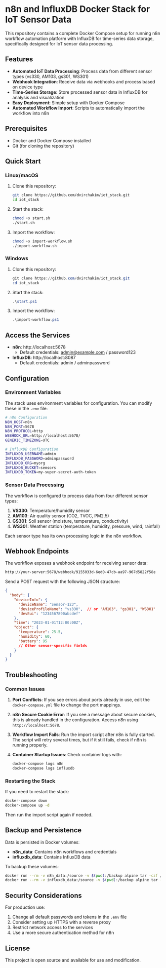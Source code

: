 # n8n and InfluxDB Docker Stack for IoT Sensor Data

This repository contains a complete Docker Compose setup for running n8n workflow automation platform with InfluxDB for time-series data storage, specifically designed for IoT sensor data processing.

## Features

- **Automated IoT Data Processing**: Process data from different sensor types (vs330, AM103, gs301, WS301)
- **Webhook Integration**: Receive data via webhooks and process based on device type
- **Time-Series Storage**: Store processed sensor data in InfluxDB for analysis and visualization
- **Easy Deployment**: Simple setup with Docker Compose
- **Automated Workflow Import**: Scripts to automatically import the workflow into n8n

## Prerequisites

- Docker and Docker Compose installed
- Git (for cloning the repository)

## Quick Start

### Linux/macOS

1. Clone this repository:
   ```bash
   git clone https://github.com/dvirchakim/iot_stack.git
   cd iot_stack
   ```

2. Start the stack:
   ```bash
   chmod +x start.sh
   ./start.sh
   ```

3. Import the workflow:
   ```bash
   chmod +x import-workflow.sh
   ./import-workflow.sh
   ```

### Windows

1. Clone this repository:
   ```powershell
   git clone https://github.com/dvirchakim/iot_stack.git
   cd iot_stack
   ```

2. Start the stack:
   ```powershell
   .\start.ps1
   ```

3. Import the workflow:
   ```powershell
   .\import-workflow.ps1
   ```

## Access the Services

- **n8n**: http://localhost:5678
  - Default credentials: admin@example.com / password123
- **InfluxDB**: http://localhost:8087
  - Default credentials: admin / adminpassword

## Configuration

### Environment Variables

The stack uses environment variables for configuration. You can modify these in the `.env` file:

```bash
# n8n Configuration
N8N_HOST=n8n
N8N_PORT=5678
N8N_PROTOCOL=http
WEBHOOK_URL=http://localhost:5678/
GENERIC_TIMEZONE=UTC

# InfluxDB Configuration
INFLUXDB_USERNAME=admin
INFLUXDB_PASSWORD=adminpassword
INFLUXDB_ORG=myorg
INFLUXDB_BUCKET=sensors
INFLUXDB_TOKEN=my-super-secret-auth-token
```

### Sensor Data Processing

The workflow is configured to process data from four different sensor types:

1. **VS330**: Temperature/humidity sensor
2. **AM103**: Air quality sensor (CO2, TVOC, PM2.5)
3. **GS301**: Soil sensor (moisture, temperature, conductivity)
4. **WS301**: Weather station (temperature, humidity, pressure, wind, rainfall)

Each sensor type has its own processing logic in the n8n workflow.

## Webhook Endpoints

The workflow exposes a webhook endpoint for receiving sensor data:

```bash
http://your-server:5678/webhook/9155033d-6ed0-47cb-aa97-967d5822f58e
```

Send a POST request with the following JSON structure:

```json
{
  "body": {
    "deviceInfo": {
      "deviceName": "Sensor-123",
      "deviceProfileName": "vs330",  // or "AM103", "gs301", "WS301"
      "devEui": "1234567890abcdef"
    },
    "time": "2023-01-01T12:00:00Z",
    "object": {
      "temperature": 25.5,
      "humidity": 60,
      "battery": 95
      // Other sensor-specific fields
    }
  }
}
```

## Troubleshooting

### Common Issues

1. **Port Conflicts**: If you see errors about ports already in use, edit the `docker-compose.yml` file to change the port mappings.

2. **n8n Secure Cookie Error**: If you see a message about secure cookies, this is already handled in the configuration. Access n8n using `http://localhost:5678`.

3. **Workflow Import Fails**: Run the import script after n8n is fully started. The script will retry several times, but if it still fails, check if n8n is running properly.

4. **Container Startup Issues**: Check container logs with:
   ```bash
   docker-compose logs n8n
   docker-compose logs influxdb
   ```

### Restarting the Stack

If you need to restart the stack:

```bash
docker-compose down
docker-compose up -d
```

Then run the import script again if needed.

## Backup and Persistence

Data is persisted in Docker volumes:
- **n8n_data**: Contains n8n workflows and credentials
- **influxdb_data**: Contains InfluxDB data

To backup these volumes:

```bash
docker run --rm -v n8n_data:/source -v $(pwd):/backup alpine tar -czf /backup/n8n_data_backup.tar.gz -C /source .
docker run --rm -v influxdb_data:/source -v $(pwd):/backup alpine tar -czf /backup/influxdb_data_backup.tar.gz -C /source .
```

## Security Considerations

For production use:
1. Change all default passwords and tokens in the `.env` file
2. Consider setting up HTTPS with a reverse proxy
3. Restrict network access to the services
4. Use a more secure authentication method for n8n

## License

This project is open source and available for use and modification.
